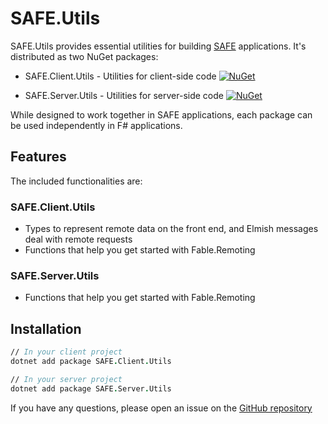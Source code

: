 # SAFE.Utils

SAFE.Utils provides essential utilities for building [SAFE](https://safe-stack.github.io/) applications. It's distributed as two NuGet packages:

- SAFE.Client.Utils - Utilities for client-side code 
 [![NuGet](https://img.shields.io/nuget/v/SAFE.Client.Utils.svg)](https://www.nuget.org/packages/SAFE.Client.Utils/)

- SAFE.Server.Utils - Utilities for server-side code [![NuGet](https://img.shields.io/nuget/v/SAFE.Server.Utils.svg)](https://www.nuget.org/packages/SAFE.Server.Utils/)

While designed to work together in SAFE applications, each package can be used independently in F# applications.

## Features
The included functionalities are:

### SAFE.Client.Utils
* Types to represent remote data on the front end, and Elmish messages deal with remote requests
* Functions that help you get started with Fable.Remoting

### SAFE.Server.Utils
* Functions that help you get started with Fable.Remoting


## Installation

```fsharp
// In your client project
dotnet add package SAFE.Client.Utils

// In your server project
dotnet add package SAFE.Server.Utils
```

If you have any questions, please open an issue on the [GitHub repository](https://github.com/SAFE-Stack/SAFE.Utils)